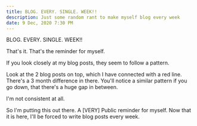 ```yaml
---
title: BLOG. EVERY. SINGLE. WEEK!!
description: Just some random rant to make myself blog every week
date: 9 Dec, 2020 7:30 PM
---
```


BLOG. EVERY. SINGLE. WEEK!!

That's it. That's the reminder for myself.

If you look closely at my blog posts, they seem to follow a pattern.

Look at the 2 blog posts on top, which I have connected with a red line. There's a 3 month difference in there. You'll notice a similar pattern if you go down, that there's a huge gap in between.

I'm not consistent at all.

So I'm putting this out there. A \[VERY] Public reminder for myself. Now that it is here, I'll be forced to write blog posts every week.

